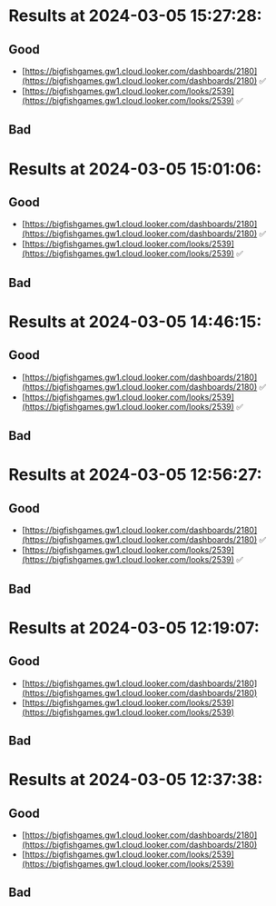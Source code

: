 # Results at 2024-03-05 15:27:28:

## Good
- [https://bigfishgames.gw1.cloud.looker.com/dashboards/2180](https://bigfishgames.gw1.cloud.looker.com/dashboards/2180) ✅
- [https://bigfishgames.gw1.cloud.looker.com/looks/2539](https://bigfishgames.gw1.cloud.looker.com/looks/2539) ✅

## Bad

# Results at 2024-03-05 15:01:06:

## Good
- [https://bigfishgames.gw1.cloud.looker.com/dashboards/2180](https://bigfishgames.gw1.cloud.looker.com/dashboards/2180) ✅
- [https://bigfishgames.gw1.cloud.looker.com/looks/2539](https://bigfishgames.gw1.cloud.looker.com/looks/2539) ✅

## Bad

# Results at 2024-03-05 14:46:15:

## Good
- [https://bigfishgames.gw1.cloud.looker.com/dashboards/2180](https://bigfishgames.gw1.cloud.looker.com/dashboards/2180) ✅
- [https://bigfishgames.gw1.cloud.looker.com/looks/2539](https://bigfishgames.gw1.cloud.looker.com/looks/2539) ✅

## Bad

# Results at 2024-03-05 12:56:27:

## Good
- [https://bigfishgames.gw1.cloud.looker.com/dashboards/2180](https://bigfishgames.gw1.cloud.looker.com/dashboards/2180) ✅
- [https://bigfishgames.gw1.cloud.looker.com/looks/2539](https://bigfishgames.gw1.cloud.looker.com/looks/2539) ✅

## Bad

# Results at 2024-03-05 12:19:07:

## Good
- [https://bigfishgames.gw1.cloud.looker.com/dashboards/2180](https://bigfishgames.gw1.cloud.looker.com/dashboards/2180)
- [https://bigfishgames.gw1.cloud.looker.com/looks/2539](https://bigfishgames.gw1.cloud.looker.com/looks/2539)

## Bad
# Results at 2024-03-05 12:37:38:

## Good
- [https://bigfishgames.gw1.cloud.looker.com/dashboards/2180](https://bigfishgames.gw1.cloud.looker.com/dashboards/2180)
- [https://bigfishgames.gw1.cloud.looker.com/looks/2539](https://bigfishgames.gw1.cloud.looker.com/looks/2539)

## Bad
